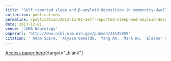 ```yaml
---
title: "Self-reported sleep and β-amyloid deposition in community-dwelling older adults"
collection: publications
permalink: /publication/2013-12-01-Self-reported-sleep-and-amyloid-deposition-in-community-dwelling-older-adults
date: 2013-12-01
venue: 'JAMA Neurology'
paperurl: 'http://www.ncbi.nlm.nih.gov/pubmed/24145859'
citation: ' Adam Spira,  Alyssa Gamaldo,  Yang An,  Mark Wu,  Eleanor Simonsick,  Murat Bilgel,  Yun Zhou,  Dean Wong,  Luigi Ferrucci,  Susan Resnick, &quot;Self-reported sleep and β-amyloid deposition in community-dwelling older adults.&quot; JAMA Neurology, 2013.'
---
```

[Access paper here](http://www.ncbi.nlm.nih.gov/pubmed/24145859){:target="_blank"}
